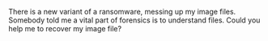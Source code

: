 There is a new variant of a ransomware, messing up my image files. Somebody told me a vital part of forensics is to understand files. Could you help me to recover my image file?
